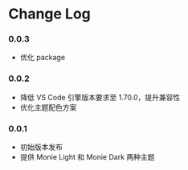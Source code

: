 # Change Log

### 0.0.3

- 优化 package

### 0.0.2

- 降低 VS Code 引擎版本要求至 1.70.0，提升兼容性
- 优化主题配色方案

### 0.0.1

- 初始版本发布
- 提供 Monie Light 和 Monie Dark 两种主题

